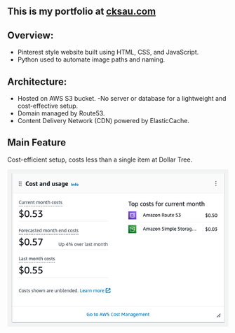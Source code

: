 ## This is my portfolio at [cksau.com](https://cksau.com)

## Overview:

- Pinterest style website built using HTML, CSS, and  JavaScript.
- Python used to automate image paths and naming.

## Architecture:

- Hosted on AWS S3 bucket.
    -No server or database for a lightweight and cost-effective setup.
- Domain managed by Route53.
- Content Delivery Network (CDN) powered by ElasticCache.

## Main Feature
Cost-efficient setup, costs less than a single item at Dollar Tree.

![aws-cost](aws-cost.png)